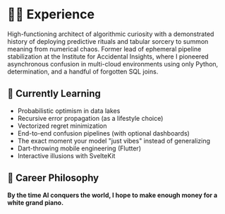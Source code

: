 # 👨‍💻 Experience

High-functioning architect of algorithmic curiosity with a demonstrated history of deploying predictive rituals and tabular sorcery to summon meaning from numerical chaos. Former lead of ephemeral pipeline stabilization at the Institute for Accidental Insights, where I pioneered asynchronous confusion in multi-cloud environments using only Python, determination, and a handful of forgotten SQL joins.

## 🧠 Currently Learning

- Probabilistic optimism in data lakes  
- Recursive error propagation (as a lifestyle choice)  
- Vectorized regret minimization  
- End-to-end confusion pipelines (with optional dashboards)  
- The exact moment your model "just vibes" instead of generalizing
- Dart-throwing mobile engineering (Flutter)  
- Interactive illusions with SvelteKit  

## 🎹 Career Philosophy

**By the time AI conquers the world, I hope to make enough money for a white grand piano.**

